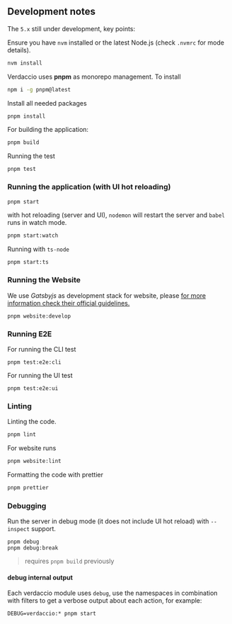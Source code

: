 ## Development notes

The `5.x` still under development, key points:

Ensure you have `nvm` installed or the latest Node.js (check `.nvmrc`
for mode details).

```bash
nvm install
```

Verdaccio uses **pnpm** as monorepo management. To install

```bash
npm i -g pnpm@latest
```

Install all needed packages

```bash
pnpm install
```

For building the application:

```bash
pnpm build
```

Running the test

```
pnpm test
```

### Running the application (with UI hot reloading)

```bash
pnpm start
```

with hot reloading (server and UI), `nodemon` will restart the server and `babel` runs
in watch mode.

```bash
pnpm start:watch
```

Running with `ts-node`

```
pnpm start:ts
```

### Running the Website

We use _Gatsbyjs_ as development stack for website,
please [for more information check their official guidelines.](https://www.gatsbyjs.com/docs/quick-start/)

```
pnpm website:develop
```

### Running E2E

For running the CLI test

```
pnpm test:e2e:cli
```

For running the UI test

```
pnpm test:e2e:ui
```

### Linting

Linting the code.

```bash
pnpm lint
```

For website runs

```bash
pnpm website:lint
```

Formatting the code with prettier

```bash
pnpm prettier
```

### Debugging

Run the server in debug mode (it does not include UI hot reload)
with `--inspect` support.

```
pnpm debug
pnpm debug:break
```

> requires `pnpm build` previously

#### debug internal output

Each verdaccio module uses `debug`, use the namespaces in combination with filters to get a verbose output about each action, for example:

```
DEBUG=verdaccio:* pnpm start
```
